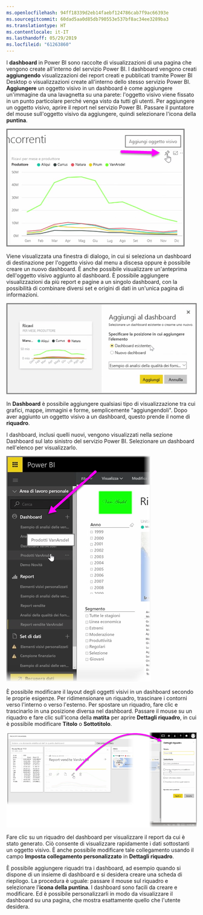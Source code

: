 ```yaml
---
ms.openlocfilehash: 94ff18339d2eb14faebf124786cab7f9ac66393e
ms.sourcegitcommit: 60dad5aa0d85db790553e537bf8ac34ee3289ba3
ms.translationtype: HT
ms.contentlocale: it-IT
ms.lasthandoff: 05/29/2019
ms.locfileid: "61263860"
---
```

I **dashboard** in Power BI sono raccolte di visualizzazioni di una pagina che vengono create all'interno del servizio Power BI. I dashboard vengono creati **aggiungendo** visualizzazioni dei report creati e pubblicati tramite Power BI Desktop o visualizzazioni create all'interno dello stesso servizio Power BI. **Aggiungere** un oggetto visivo in un dashboard è come aggiungere un'immagine da una lavagnetta su una parete: l'oggetto visivo viene fissato in un punto particolare perché venga visto da tutti gli utenti. Per aggiungere un oggetto visivo, aprire il report nel servizio Power BI. Passare il puntatore del mouse sull'oggetto visivo da aggiungere, quindi selezionare l'icona della **puntina**.

![](media/4-2-create-configure-dashboards/4-2_1.png)

Viene visualizzata una finestra di dialogo, in cui si seleziona un dashboard di destinazione per l'oggetto visivo dal menu a discesa oppure è possibile creare un nuovo dashboard. È anche possibile visualizzare un'anteprima dell'oggetto visivo aggiunto al dashboard. È possibile aggiungere visualizzazioni da più report e pagine a un singolo dashboard, con la possibilità di combinare diversi set e origini di dati in un'unica pagina di informazioni.

![](media/4-2-create-configure-dashboards/4-2_2.png)

In **Dashboard** è possibile aggiungere qualsiasi tipo di visualizzazione tra cui grafici, mappe, immagini e forme, semplicemente "aggiungendoli". Dopo aver aggiunto un oggetto visivo a un dashboard, questo prende il nome di **riquadro**.

I dashboard, inclusi quelli nuovi, vengono visualizzati nella sezione Dashboard sul lato sinistro del servizio Power BI. Selezionare un dashboard nell'elenco per visualizzarlo.

![](media/4-2-create-configure-dashboards/4-2_3.png)

È possibile modificare il layout degli oggetti visivi in un dashboard secondo le proprie esigenze. Per ridimensionare un riquadro, trascinare i contorni verso l'interno o verso l'esterno. Per spostare un riquadro, fare clic e trascinarlo in una posizione diversa nel dashboard. Passare il mouse su un riquadro e fare clic sull'icona della **matita** per aprire **Dettagli riquadro**, in cui è possibile modificare **Titolo** o **Sottotitolo**.

![](media/4-2-create-configure-dashboards/4-2_4.png)

Fare clic su un riquadro del dashboard per visualizzare il report da cui è stato generato. Ciò consente di visualizzare rapidamente i dati sottostanti un oggetto visivo. È anche possibile modificare tale collegamento usando il campo **Imposta collegamento personalizzato** in **Dettagli riquadro**.

È possibile aggiungere riquadri tra i dashboard, ad esempio quando si dispone di un insieme di dashboard e si desidera creare una scheda di riepilogo. La procedura è uguale: passare il mouse sul riquadro e selezionare l'**icona della puntina**. I dashboard sono facili da creare e modificare. Ed è possibile personalizzarli in modo da visualizzare il dashboard su una pagina, che mostra esattamente quello che l'utente desidera.

